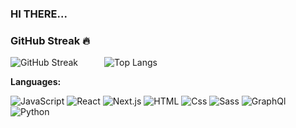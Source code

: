 <!-- 
[![GitHub Streak](https://streak-stats.demolab.com/?user=sainudheenp)](https://git.io/streak-stats) -->
### HI THERE...

### GitHub Streak 🔥
![GitHub Streak](https://streak-stats.demolab.com/?user=sainudheenp)&emsp;&emsp;&emsp;![Top Langs](https://github-readme-stats.vercel.app/api/top-langs/?username=sainudheenp&theme=tokyonight&layout=compact)

**Languages:** 
<p>
  <img alt="JavaScript" src="https://img.shields.io/badge/JavaScript-F7DF1E?logo=javascript&logoColor=white&style=for-the-badge" />
  <img alt="React" src="https://img.shields.io/badge/React-61DAFB?logo=react&logoColor=white&style=for-the-badge" />
  
  <img alt="Next.js" src="https://img.shields.io/badge/Next.js-000000?logo=next.js&logoColor=white&style=for-the-badge" />
  <img alt="HTML" src="https://img.shields.io/badge/HTML-E34F26?logo=html5&logoColor=white&style=for-the-badge" />
  <img alt="Css" src="https://img.shields.io/badge/CSS-1572B6?logo=css3&logoColor=white&style=for-the-badge" />
  <img alt="Sass" src="https://img.shields.io/badge/Sass-CC6699?logo=sass&logoColor=white&style=for-the-badge" />
  <img alt="GraphQl" src="https://img.shields.io/badge/GraphQL-E10098?logo=graphql&logoColor=white&style=for-the-badge" />
  <img alt="Python" src="https://img.shields.io/badge/python-61DAFB?logo=python&logoColor=Blue&style=for-the-badge" />

</p>